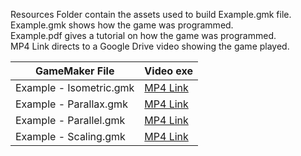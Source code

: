 Resources Folder contain the assets used to build Example.gmk file.\
Example.gmk shows how the game was programmed.\
Example.pdf gives a tutorial on how the game was programmed.\
MP4 Link directs to a Google Drive video showing the game played.

| GameMaker File | Video exe |
| --- | --- |
|Example - Isometric.gmk | [MP4 Link](https://drive.google.com/open?id=10AJ0f3YoBjhbzLiKbINhFkHXh4O0R-Op) |
|Example - Parallax.gmk | [MP4 Link](https://drive.google.com/open?id=12VeW9ayTY_QxoQh6Var_PlgXLLVS29-a) |
|Example - Parallel.gmk | [MP4 Link](https://drive.google.com/open?id=1lMJUXPHKUUz1zmxVf4NcC9F6jwkkijfF) |
|Example - Scaling.gmk | [MP4 Link](https://drive.google.com/open?id=1-tx3DBFDeC-qTCyc7sLSNeaPjRS9UdL-) |
